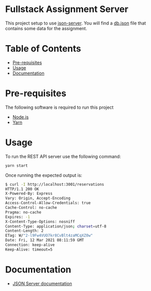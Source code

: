 # Fullstack Assignment Server  <!-- omit in toc -->
This project setup to use [json-server](https://github.com/typicode/json-server). You will find a [db.json](./db.json) file that contains some data for the assignment.

# Table of Contents <!-- omit in toc -->
- [Pre-requisites](#pre-requisites)
- [Usage](#usage)
- [Documentation](#documentation)

# Pre-requisites
The following software is required to run this project
- [Node.js](https://nodejs.org)
- [Yarn](https://yarnpkg.com)

# Usage
To run the REST API server use the following command:

```sh
yarn start
```

Once running the expected output is:

```sh
$ curl -I http://localhost:3001/reservations
HTTP/1.1 200 OK
X-Powered-By: Express
Vary: Origin, Accept-Encoding
Access-Control-Allow-Credentials: true
Cache-Control: no-cache
Pragma: no-cache
Expires: -1
X-Content-Type-Options: nosniff
Content-Type: application/json; charset=utf-8
Content-Length: 2
ETag: W/"2-l9Fw4VUO7kr8CvBlt4zaMCqXZ0w"
Date: Fri, 12 Mar 2021 08:11:59 GMT
Connection: keep-alive
Keep-Alive: timeout=5
```

# Documentation
* [JSON Server documentation](https://github.com/typicode/json-server)
